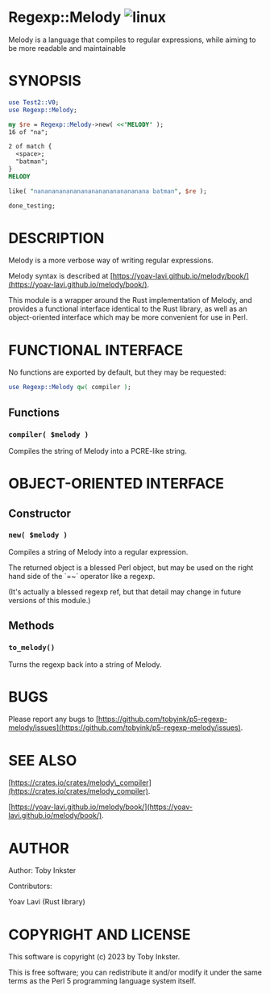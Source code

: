 # Regexp::Melody ![linux](https://github.com/tobyink/Regexp-Melody/workflows/linux/badge.svg)

Melody is a language that compiles to regular expressions, while aiming to be more readable and maintainable

# SYNOPSIS

```perl
use Test2::V0;
use Regexp::Melody;

my $re = Regexp::Melody->new( <<'MELODY' );
16 of "na";

2 of match {
  <space>;
  "batman";
}
MELODY

like( "nananananananananananananananana batman", $re );

done_testing;
```

# DESCRIPTION

Melody is a more verbose way of writing regular expressions.

Melody syntax is described at [https://yoav-lavi.github.io/melody/book/](https://yoav-lavi.github.io/melody/book/).

This module is a wrapper around the Rust implementation of Melody, and
provides a functional interface identical to the Rust library, as well as
an object-oriented interface which may be more convenient for use in Perl.

# FUNCTIONAL INTERFACE

No functions are exported by default, but they may be requested:

```perl
use Regexp::Melody qw( compiler );
```

## Functions

### `compiler( $melody )`

Compiles the string of Melody into a PCRE-like string.

# OBJECT-ORIENTED INTERFACE

## Constructor

### `new( $melody )`

Compiles a string of Melody into a regular expression.

The returned object is a blessed Perl object, but may be used on the right
hand side of the \`=~\` operator like a regexp.

(It's actually a blessed regexp ref, but that detail may change in future
versions of this module.)

## Methods

### `to_melody()`

Turns the regexp back into a string of Melody.

# BUGS

Please report any bugs to
[https://github.com/tobyink/p5-regexp-melody/issues](https://github.com/tobyink/p5-regexp-melody/issues).

# SEE ALSO

[https://crates.io/crates/melody\_compiler](https://crates.io/crates/melody_compiler).

[https://yoav-lavi.github.io/melody/book/](https://yoav-lavi.github.io/melody/book/).

# AUTHOR

Author: Toby Inkster

Contributors:

Yoav Lavi (Rust library)

# COPYRIGHT AND LICENSE

This software is copyright (c) 2023 by Toby Inkster.

This is free software; you can redistribute it and/or modify it under
the same terms as the Perl 5 programming language system itself.
